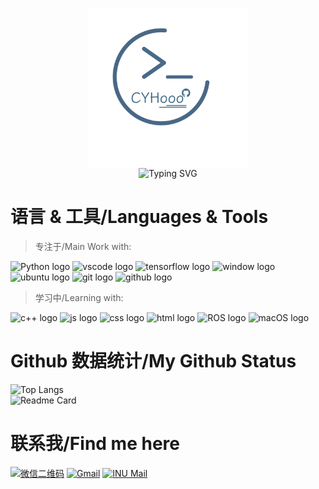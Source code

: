 <div align="center">

<img src="./images/my-logo.svg" width = "256" height = "256" align=center /> </br>
<img src="https://readme-typing-svg.demolab.com?font=LXGW+WenKai&weight=900&size=48&pause=1000&color=496989&center=true&vCenter=true&random=false&width=500&height=60&lines=Hi!+Here+is+CYHooo~" alt="Typing SVG" /></br>
</div>


# 语言 & 工具/Languages & Tools

>  专注于/Main Work with:

<p align="left">
    <img src="https://img.shields.io/badge/python-384259?logo=python&logoColor=F9F9F9&" alt="Python logo" height=25">
    <img src="https://img.shields.io/badge/vscode-384259?logo=visualstudiocode&logoColor=F9F9F9&" alt="vscode logo" height=25">
    <img src="https://img.shields.io/badge/tensorflow-384259?logo=tensorflow&logoColor=F9F9F9&" alt="tensorflow logo" height=25">
    <img src="https://img.shields.io/badge/windows11-384259?logo=windows10&logoColor=F9F9F9&" alt="window logo" height=25">
    <img src="https://img.shields.io/badge/ubuntu-384259?logo=ubuntu&logoColor=F9F9F9&" alt="ubuntu logo" height=25">
    <img src="https://img.shields.io/badge/git-384259?logo=git&logoColor=F9F9F9&" alt="git logo" height=25">
    <img src="https://img.shields.io/badge/github-384259?logo=github&logoColor=F9F9F9&" alt="github logo" height=25">
</p>

> 学习中/Learning with:
<p align="left">
    <img src="https://img.shields.io/badge/c++-DA7F8F?logo=cplusplus&logoColor=E1E5EA&" alt="c++ logo" height=25">
    <img src="https://img.shields.io/badge/javascript-DA7F8F?logo=javascript&logoColor=E1E5EA&" alt="js logo" height=25">
    <img src="https://img.shields.io/badge/css3-DA7F8F?logo=css3&logoColor=E1E5EA&" alt="css logo" height=25">
    <img src="https://img.shields.io/badge/html5-DA7F8F?logo=html5&logoColor=E1E5EA&" alt="html logo" height=25">
    <img src="https://img.shields.io/badge/ROS-DA7F8F?logo=ros&logoColor=E1E5EA&" alt="ROS logo" height=25">
    <img src="https://img.shields.io/badge/macOS-DA7F8F?logo=apple&logoColor=E1E5EA&" alt="macOS logo" height=25">
</p>



# Github 数据统计/My Github Status

<div align="left">

![Top Langs](https://github-readme-stats.vercel.app/api/top-langs/?username=CYHooo&hide_progress=false&&theme=dracula)</br>
![Readme Card](https://github-readme-stats-beta-amber-44.vercel.app/api?username=CYHooo&show_icons=true&theme=dracula)

</div>

# 联系我/Find me here
<div align="left">

[![微信二维码](https://img.shields.io/badge/Wechat-07C160?logo=wechat&logoColor=E1E5EA&)]()
[![Gmail](https://img.shields.io/badge/Gmail-FF9B50?logo=Gmail&logoColor=E1E5EA&)](mailto:cyh960502@gmial.com)
[![INU Mail](https://img.shields.io/badge/INU%20Mail-3A8891?logo=Gmail&logoColor=E1E5EA&)](mailto:cyengho@inu.ac.kr)




